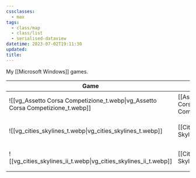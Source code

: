 ```yaml
---
cssclasses:
  - max
tags:
  - class/map
  - class/list
  - serialised-dataview
datetime: 2023-07-02T19:11:30
updated: 
title: 
---
```

My [[Microsoft Windows]] games.

<!-- QueryToSerialize: table without id embed(link(thumbnail)) as "Game", file.link as "", rating as Rating, link(split( filter(file.tags, (t) => startswith(t, "#status") )[0], "/" )[1]) as Status from #class/video-game where contains(platform, [[Microsoft Windows]]) sort file.name -->
<!-- SerializedQuery: table without id embed(link(thumbnail)) as "Game", file.link as "", rating as Rating, link(split( filter(file.tags, (t) => startswith(t, "#status") )[0], "/" )[1]) as Status from #class/video-game where contains(platform, [[Microsoft Windows]]) sort file.name -->

| Game                                                                                                 |                                                                            | Rating                               | Status                                   |
| ---------------------------------------------------------------------------------------------------- | -------------------------------------------------------------------------- | ------------------------------------ | ---------------------------------------- |
| ![[vg_Assetto Corsa Competizione_t.webp\|vg_Assetto Corsa Competizione_t.webp]] | [[Assetto Corsa Competizione]] | [[4-star\|⭐️⭐️⭐️⭐️]] | [[ongoing]]     |
| ![[vg_cities_skylines_t.webp\|vg_cities_skylines_t.webp]]                       | [[Cities Skylines]]                       | [[4-star\|⭐️⭐️⭐️⭐️]] | [[completed]] |
| ![[vg_cities_skylines_ii_t.webp\|vg_cities_skylines_ii_t.webp]]                 | [[Cities Skylines II]]                 | [[3-star\|⭐️⭐️⭐️]]   | [[ongoing]]     |
<!-- SerializedQuery END -->

